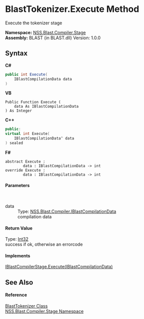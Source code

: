 # BlastTokenizer.Execute Method 
 

Execute the tokenizer stage

**Namespace:**&nbsp;<a href="f44e629d-16ad-ce78-c6d1-bb239589698b">NSS.Blast.Compiler.Stage</a><br />**Assembly:**&nbsp;BLAST (in BLAST.dll) Version: 1.0.0

## Syntax

**C#**<br />
``` C#
public int Execute(
	IBlastCompilationData data
)
```

**VB**<br />
``` VB
Public Function Execute ( 
	data As IBlastCompilationData
) As Integer
```

**C++**<br />
``` C++
public:
virtual int Execute(
	IBlastCompilationData^ data
) sealed
```

**F#**<br />
``` F#
abstract Execute : 
        data : IBlastCompilationData -> int 
override Execute : 
        data : IBlastCompilationData -> int 
```


#### Parameters
&nbsp;<dl><dt>data</dt><dd>Type: <a href="d2afd70e-15cd-df6e-c1b9-6e1d3e9552bd">NSS.Blast.Compiler.IBlastCompilationData</a><br />compilation data</dd></dl>

#### Return Value
Type: <a href="https://docs.microsoft.com/dotnet/api/system.int32" target="_blank" rel="noopener noreferrer">Int32</a><br />success if ok, otherwise an errorcode

#### Implements
<a href="414b366a-c058-4684-f354-ec98b7ce5ba3">IBlastCompilerStage.Execute(IBlastCompilationData)</a><br />

## See Also


#### Reference
<a href="bafe70ae-9382-7e0e-c825-a3b1fb9c9f11">BlastTokenizer Class</a><br /><a href="f44e629d-16ad-ce78-c6d1-bb239589698b">NSS.Blast.Compiler.Stage Namespace</a><br />